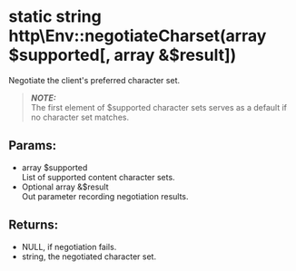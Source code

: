 # static string http\Env::negotiateCharset(array $supported[, array &$result])

Negotiate the client's preferred character set.

> ***NOTE:***  
> The first element of $supported character sets serves as a default if no character set matches.

## Params:

* array $supported  
  List of supported content character sets.
* Optional array &$result  
  Out parameter recording negotiation results.
  
## Returns:

* NULL, if negotiation fails.
* string, the negotiated character set.
